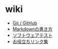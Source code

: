 # wiki

- [Git / GitHub](https://github.com/kobe-pablo/wiki/blob/main/docs/git-and-github.md)
- [Markdownの書き方](https://github.com/kobe-pablo/wiki/blob/main/docs/markdown.md)
- [ソフトウェアテスト](https://github.com/kobe-pablo/wiki/blob/main/docs/software-test.md)
- [お役立ちリンク集](https://github.com/kobe-pablo/wiki/blob/main/docs/awesome-articles.md)
